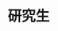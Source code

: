---
home: true
title: 研究生
heroText: null
tagline: 记录孤单的研究生涯

actions:
  # - text: Daily
  #   link: /master/daily/
  #   type: secondary
  - text: Ethereum
    link: /master/ethereum/
    type: secondary
  - text: Docker
    link: /master/docker/
    type: secondary
  - text: Golang
    link: /master/golang/
    type: secondary
  - text: Ubuntu
    link: /master/ubuntu/
    type: secondary
  - text: GNN
    link: /master/GNN/
    type: secondary
  - text: python
    link: /master/python/
    type: secondary
  - text: java
    link: /master/spring/
    type: secondary
  - text: jvm
    link: /master/jvm/
    type: secondary
  - text: redis
    link: /master/redis/
    type: secondary
features:
# - title: Daily
#   details: 记录孤单的研究日常，有点神经质...
- title: Ethereum
  details: 区块链研究所实习入门区块链--以太坊...
- title: Docker
  details: 区块链研究所实习学 Docker...
- title: Golang
  details: 区块链研究所实习学 Golang...
- title: ubuntu
  details: 记录一些在实验室ubuntu服务器上跑项目的菜狗经验...
- title: GNN
  details: 记录一些在使用GNN的过程中的基础知识，包括训练模型的基本概念，以及一些pythorch的基本用法...
- title: python
  details: 记录做科研项目期间的python用法...
- title: spring
  details: spring...
- title: jvm
  details: jvm..
- title: redis
  details: redis...
---